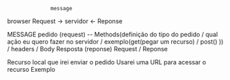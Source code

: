                   message
                  
browser         Request     ->    servidor
        <-      Reponse         


MESSAGE     pedido  (request)  -- Methods(definição do tipo do pedido / qual ação eu quero fazer no servidor / exemplo(get(pegar um recurso) / post() )) / headers / Body
            Resposta (reponse)
            Request / Reponse



Recurso   local que irei enviar o pedido
          Usarei uma URL para acessar o recurso
          Exemplo